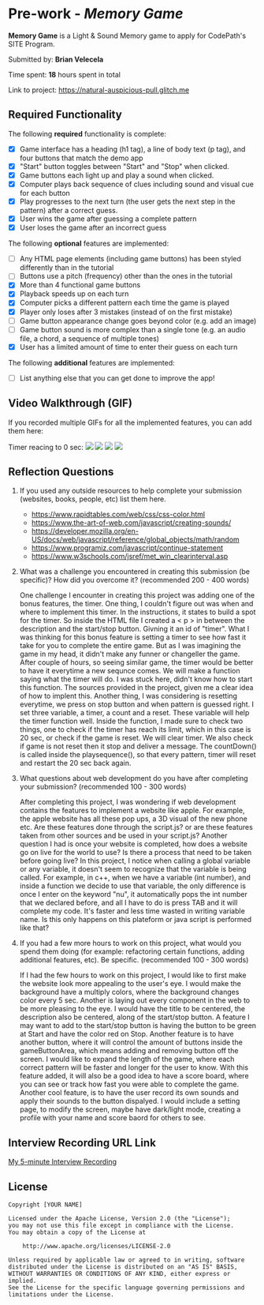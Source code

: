 # Pre-work - *Memory Game*

**Memory Game** is a Light & Sound Memory game to apply for CodePath's SITE Program. 

Submitted by: **Brian Velecela**

Time spent: **18** hours spent in total

Link to project: https://natural-auspicious-pull.glitch.me

## Required Functionality

The following **required** functionality is complete:

* [X] Game interface has a heading (h1 tag), a line of body text (p tag), and four buttons that match the demo app
* [X] "Start" button toggles between "Start" and "Stop" when clicked. 
* [X] Game buttons each light up and play a sound when clicked. 
* [X] Computer plays back sequence of clues including sound and visual cue for each button
* [X] Play progresses to the next turn (the user gets the next step in the pattern) after a correct guess. 
* [X] User wins the game after guessing a complete pattern
* [X] User loses the game after an incorrect guess

The following **optional** features are implemented:

* [ ] Any HTML page elements (including game buttons) has been styled differently than in the tutorial
* [ ] Buttons use a pitch (frequency) other than the ones in the tutorial
* [X] More than 4 functional game buttons
* [X] Playback speeds up on each turn
* [X] Computer picks a different pattern each time the game is played
* [X] Player only loses after 3 mistakes (instead of on the first mistake)
* [ ] Game button appearance change goes beyond color (e.g. add an image)
* [ ] Game button sound is more complex than a single tone (e.g. an audio file, a chord, a sequence of multiple tones)
* [X] User has a limited amount of time to enter their guess on each turn

The following **additional** features are implemented:

- [ ] List anything else that you can get done to improve the app!

## Video Walkthrough (GIF)

If you recorded multiple GIFs for all the implemented features, you can add them here:

Timer reacing to 0 sec:
![](http://g.recordit.co/EY4aOlxfd4.gif)
![](gif2-link-here)
![](gif3-link-here)
![](gif4-link-here)

## Reflection Questions
1. If you used any outside resources to help complete your submission (websites, books, people, etc) list them here. 
      - https://www.rapidtables.com/web/css/css-color.html  
      - https://www.the-art-of-web.com/javascript/creating-sounds/
      - https://developer.mozilla.org/en-US/docs/web/javascript/reference/global_objects/math/random
      - https://www.programiz.com/javascript/continue-statement
      - https://www.w3schools.com/jsref/met_win_clearinterval.asp

2. What was a challenge you encountered in creating this submission (be specific)? How did you overcome it? (recommended 200 - 400 words) 
    
    One challenge I encounter in creating this project was adding one of the bonus features, the timer. One thing, I couldn't figure out 
    was when and where to implement this timer. In the instructions, it states to build a spot for the timer. So inside the HTML file
    I created a < p > in between the description and the start/stop button. Givning it an id of "timer". What I was thinking for this 
    bonus feature is setting a timer to see how fast it take for you to complete the entire game. But as I was imagining the game in my head,
    it didn't make any funner or changeller the game. After couple of hours, so seeing similar game, the timer would be better to have it 
    everytime a new sequnce comes. We will make a function saying what the timer will do. I was stuck here, didn't know how to start
    this function. The sources provided in the project, given me a clear idea of how to implent this. Another thing, I was considering is 
    resetting everytime, we press on stop button and when pattern is guessed right. I set three variable, a timer, a count and a reset. These
    variable will help the timer function well. Inside the function, I made sure to check two things, one to check if the timer has
    reach its limit, which in this case is 20 sec, or check if the game is reset. We will clear timer. We also check if game is not reset then it 
    stop and deliver a message. The countDown() is called inside the playsequence(), so that every pattern, timer will reset and restart
    the 20 sec back again.

3. What questions about web development do you have after completing your submission? (recommended 100 - 300 words) 

    After completing this project, I was wondering if web development contains the features to implement a website like apple. For example,
    the apple website has all these pop ups, a 3D visual of the new phone etc. Are these features done through the script.js? or are these features 
    taken from other sources and be used in your script.js? Another question I had is once your website is completed, how does a website 
    go on live for the world to use? Is there a process that need to be taken before going live?  In this project, I notice when calling a 
    global variable or any variable, it doesn't seem to recognize that the variable is being called. For example, in c++, when we have a variable (int number),
    and inside a function we decide to use that variable, the only difference is once I enter on the keyword "nu", it automatically pops the int number that we declared before,
    and all I have to do is press TAB and it will complete my code. It's faster and less time wasted in writing variable name. Is this only happens on this plateform or
    java script is performed like that? 
    

4. If you had a few more hours to work on this project, what would you spend them doing (for example: refactoring certain functions, adding additional features, etc). Be specific. (recommended 100 - 300 words) 
    
    If I had the few hours to work on this project, I would like to first make the website look more appealing to the user's eye. I would make the background
    have a multiply colors, where the background changes color every 5 sec. Another is laying out every component in the web to be more pleasing to the eye. I would have
    the title to be centered, the description also be centered, along of the start/stop button. A feature I may want to add to the start/stop 
    button is having the button to be green at Start and have the color red on Stop. Another feature is to have another button, where it will control the 
    amount of buttons inside the gameButtonArea, which means adding and removing button off the screen. I would like to expand the length of the game, where
    each correct pattern will be faster and longer for the user to know. With this feature added, it will also be a good idea to have a score board, where
    you can see or track how fast you were able to complete the game. Another cool feature, is to have the user record its own sounds and apply their sounds 
    to the button dispalyed. I would include a setting page, to modify the screen, maybe have dark/light mode, creating a profile with your name and score baord for 
    others to see. 
    

## Interview Recording URL Link

[My 5-minute Interview Recording](https://youtu.be/Tjg8m40XKx0)


## License

    Copyright [YOUR NAME]

    Licensed under the Apache License, Version 2.0 (the "License");
    you may not use this file except in compliance with the License.
    You may obtain a copy of the License at

        http://www.apache.org/licenses/LICENSE-2.0

    Unless required by applicable law or agreed to in writing, software
    distributed under the License is distributed on an "AS IS" BASIS,
    WITHOUT WARRANTIES OR CONDITIONS OF ANY KIND, either express or implied.
    See the License for the specific language governing permissions and
    limitations under the License.